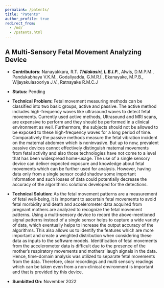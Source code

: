 ```yaml
---
permalink: /patents/
title: "Patents"
author_profile: true
redirect_from: 
  - /md/
  - /patents.html
---
```


## A Multi-Sensory Fetal Movement Analyzing Device

* **Contributors:** Nanayakkara, R.T. ***Thilakasiri, L.B.I.P.***, Alwis, D.M.P.M., Pandukabhaya V.K.M., Godaliyadda, G.M.R.I., Ekanayake, M.P.B., Wijayakulasooriya J.V., Ratnayake R.M.C.J

* **Status:** Pending

* **Technical Problem:** Fetal movement measuring methods can be classified into two basic groups, active and passive. The active method includes high-frequency waves like ultrasound waves to detect fetal movements. Currently used active methods, Ultrasound and MRI scans, are expensive to perform and they should be performed in a clinical environment as well. Furthermore, the subjects should not be allowed to be exposed to these high-frequency waves for a long period of time. Comparatively the passive methods measure the fetal vibration incident on the maternal abdomen which is noninvasive. But up to now, prevalent passive devices cannot effectively distinguish maternal movements from fetal activity and also those technologies have not come to a level that has been widespread home-usage. The use of a single sensory device can deliver expected exposure and knowledge about fetal movements which can be further used for analysis. However, having data only from a single sensor could shadow some important information and such losses of data could potentially decrease the accuracy of the algorithmic solutions developed for the detections.

* **Technical Solution:** As the fetal movement patterns are a measurement of fetal well-being, it is important to ascertain fetal movements to avoid fetal morbidity and death and accelerometer data acquired from pregnant mothers are analyzed to recognize the fetal movement patterns. Using a multi-sensory device to record the above-mentioned signal patterns instead of a single sensor helps to capture a wide variety of data, which eventually helps to increase the output accuracy of the algorithms. This also allows us to identify the features which are more important and create a weighted distribution when considering these data as inputs to the software models. Identification of fetal movements from the accelerometer data is difficult due to the presence of the mother’s respiratory movements and mothers’ laugh signals in the data. Hence, time-domain analysis was utilized to separate fetal movements from the data. Therefore, clear recordings and multi sensory readings which can be taken even from a non-clinical environment is important and that is provided by
this device.

* **Sumbitted On:** November 2022
